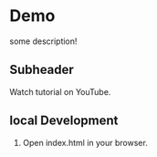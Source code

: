 # Demo

some description!
 
 ## Subheader
 Watch tutorial on YouTube.

 ## local Development
 1. Open index.html in your browser.
